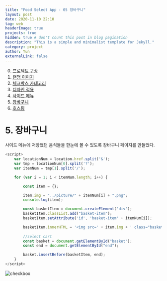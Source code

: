 ```yaml
---
title: "Food Select App - 05 장바구니"
layout: post
date: 2020-11-10 22:10
tag: web
headerImage: true
projects: true
hidden: true # don't count this post in blog pagination
description: "This is a simple and minimalist template for Jekyll."
category: project
author: Yun
externalLink: false
---
```



 0. [프로젝트 구상](https://bro-o.github.io/food-select-app-00/)
 1. [랜덤 이미지](https://bro-o.github.io/food-select-app-01/)
 2. [체크박스 카테고리](https://bro-o.github.io/food-select-app-02/)
 3. [디자인 적용](https://bro-o.github.io/food-select-app-03/)
 4. [사이드 메뉴](https://bro-o.github.io/food-select-app-04/)
 5. [장바구니](https://bro-o.github.io/food-select-app-05/)
 6. [호스팅](https://bro-o.github.io/food-select-app-06/)

# 5. 장바구니
사이드 메뉴에 저장했던 음식들을 한눈에 볼 수 있도록 장바구니 페이지를 만들었다.
```javascript
<script>
    var locationNum = location.href.split('&');
    var tmp = locationNum[0].split('?');
    var itemNum = tmp[1].split('/');

    for (var i = 1; i < itemNum.length; i++) {

        const item = {};

        item.img = "../picture/" + itemNum[i] + ".png";
        console.log(item);

        const basketItem = document.createElement('div');
        basketItem.classList.add("basket-item");
        basketItem.setAttribute('id', 'basket-item' + itemNum[i]);

        basketItem.innerHTML = '<img src=' + item.img + ' class="basket-image" id="basket-image"/> <button id="basket-item-remove/' + itemNum[i] + '" type="button" class="basket-item-remove" onClick="remove()"> <img id="cart-item-remove/' + itemNum[i] + '" class="remove-img" src="../picture/remove.png"/></button>';
            
        //select cart
        const basket = document.getElementById("basket");
        const end = document.getElementById("end");

        basket.insertBefore(basketItem, end);
    }
</script>
```
![checkbox](https://bro-o.github.io/assets/images/cart.png)
